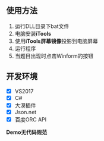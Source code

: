 ## 使用方法
1. 运行DLL目录下bat文件
2. 电脑安装**iTools**
3. 使用**iTools屏幕镜像**投影到电脑屏幕
4. 运行程序
5. 当题目出现时点击Winform的按钮

## 开发环境
- [x] VS2017
- [x] C#
- [x] 大漠插件
- [x] Json.net
- [x] 百度ORC API

**Demo无代码规范**
